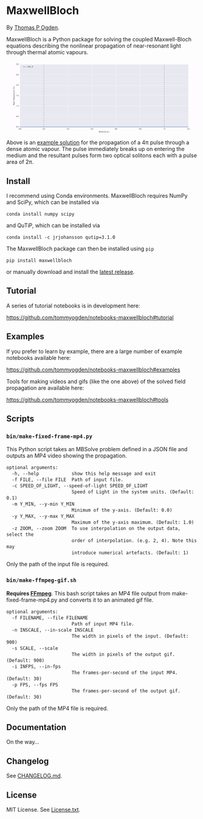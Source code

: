 # MaxwellBloch

By [Thomas P Ogden](mailto:t@ogden.eu).

MaxwellBloch is a Python package for solving the coupled Maxwell-Bloch
equations describing the nonlinear propagation of near-resonant light through
thermal atomic vapours.

![](example.gif)

Above is an [example solution][4pi] for the propagation of a 4π pulse through a
dense atomic vapour. The pulse immediately breaks up on entering the medium and
the resultant pulses form two optical solitons each with a pulse
area of 2π.

[4pi]: https://github.com/tommyogden/notebooks-maxwellbloch/blob/master/examples/mb-solve-two-sech-4pi.ipynb

## Install

I recommend using Conda environments. MaxwellBloch requires NumPy and SciPy,
which can be installed via

    conda install numpy scipy

and QuTiP, which can be installed via

    conda install -c jrjohansson qutip=3.1.0

The MaxwellBloch package can then be installed using `pip`

    pip install maxwellbloch

 or manually download and install the [latest release](https://github.com/tommyogden/maxwellbloch/releases).

## Tutorial

A series of tutorial notebooks is in development here:

https://github.com/tommyogden/notebooks-maxwellbloch#tutorial

## Examples

If you prefer to learn by example, there are a large number of example
notebooks available here:

https://github.com/tommyogden/notebooks-maxwellbloch#examples

Tools for making videos and gifs (like the one above) of the solved field
propagation are available here:

https://github.com/tommyogden/notebooks-maxwellbloch#tools

## Scripts

### `bin/make-fixed-frame-mp4.py`

This Python script takes an MBSolve problem defined in a JSON file and outputs
an MP4 video showing the propagation.

```
optional arguments:
  -h, --help            show this help message and exit
  -f FILE, --file FILE  Path of input file.
  -c SPEED_OF_LIGHT, --speed-of-light SPEED_OF_LIGHT
                        Speed of Light in the system units. (Default: 0.1)
  -m Y_MIN, --y-min Y_MIN
                        Minimum of the y-axis. (Default: 0.0)
  -y Y_MAX, --y-max Y_MAX
                        Maximum of the y-axis maximum. (Default: 1.0)
  -z ZOOM, --zoom ZOOM  To use interpolation on the output data, select the
                        order of interpolation. (e.g. 2, 4). Note this may
                        introduce numerical artefacts. (Default: 1)
```

Only the path of the input file is required.

### `bin/make-ffmpeg-gif.sh`

**Requires [FFmpeg][ff]**. This bash script takes an MP4 file output from
make-fixed-frame-mp4.py and converts it to an animated gif file.

```
optional arguments:
  -f FILENAME, --file FILENAME
                        Path of input MP4 file.
  -n INSCALE, --in-scale INSCALE
                        The width in pixels of the input. (Default: 900)
  -s SCALE, --scale
                        The width in pixels of the output gif. (Default: 900)
  -i INFPS, --in-fps
                        The frames-per-second of the input MP4. (Default: 30)
  -p FPS, --fps FPS
                        The frames-per-second of the output gif. (Default: 30)
```

Only the path of the MP4 file is required.

[ff]: https://www.ffmpeg.org/

## Documentation

On the way…

## Changelog

See [CHANGELOG.md](CHANGELOG.md).

## License

MIT License. See [License.txt](LICENSE.txt).
